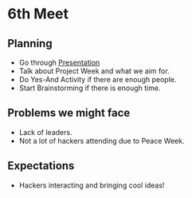 # 6th Meet

## Planning

- Go through
  [Presentation](https://github.com/SMHS-Programming/club/blob/5704e62591c4f67a670e60fa250af83927aa51e0/meetings/10_05_Meeting%20VI.pdf)
- Talk about Project Week and what we aim for.
- Do Yes-And Activity if there are enough people.
- Start Brainstorming if there is enough time.

## Problems we might face

- Lack of leaders.
- Not a lot of hackers attending due to Peace Week.

## Expectations

- Hackers interacting and bringing cool ideas!
